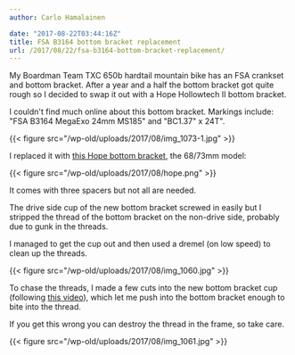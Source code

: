 ```yaml
---
author: Carlo Hamalainen

date: "2017-08-22T03:44:16Z"
title: FSA B3164 bottom bracket replacement
url: /2017/08/22/fsa-b3164-bottom-bracket-replacement/
---
```

My Boardman Team TXC 650b hardtail mountain bike has an FSA crankset and bottom bracket. After a year and a half the bottom bracket got quite rough so I decided to swap it out with a Hope Hollowtech II bottom bracket.

I couldn't find much online about this bottom bracket. Markings include: "FSA B3164 MegaExo 24mm MS185" and "BC1.37" x 24T".

{{< figure src="/wp-old/uploads/2017/08/img_1073-1.jpg" >}}

I replaced it with [this Hope bottom bracket](https://web.archive.org/web/20171122105839/http://www.chainreactioncycles.com/sg/en/hope-mtb-stainless-steel-bottom-bracket/rp-prod80494), the 68/73mm model:

{{< figure src="/wp-old/uploads/2017/08/hope.png" >}}

It comes with three spacers but not all are needed.

The drive side cup of the new bottom bracket screwed in easily but I stripped the thread of the bottom bracket on the non-drive side, probably due to gunk in the threads.

I managed to get the cup out and then used a dremel (on low speed) to clean up the threads.

{{< figure src="/wp-old/uploads/2017/08/img_1060.jpg" >}}

To chase the threads, I made a few cuts into the new bottom bracket cup (following [this video](https://m.youtube.com/watch?v=1IrAGP22V34)), which let me push into the bottom bracket enough to bite into the thread.

If you get this wrong you can destroy the thread in the frame, so take care.

{{< figure src="/wp-old/uploads/2017/08/img_1061.jpg" >}}


